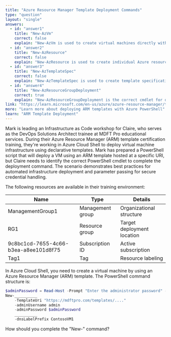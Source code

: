 ```yaml
---
title: "Azure Resource Manager Template Deployment Commands"
type: "question"
layout: "single"
answers:
  - id: "answer1"
    title: "New-AzVm"
    correct: false
    explain: "New-AzVm is used to create virtual machines directly with specified parameters, not for deploying ARM templates. This cmdlet doesn't support the -TemplateUri parameter."
  - id: "answer2"
    title: "New-AzResource"
    correct: false
    explain: "New-AzResource is used to create individual Azure resources, but it's not designed for deploying complete ARM templates. It doesn't support template-based deployments with -TemplateUri."
  - id: "answer3"
    title: "New-AzTemplateSpec"
    correct: false
    explain: "New-AzTemplateSpec is used to create template specifications for storing and versioning ARM templates, not for deploying them. This cmdlet manages template storage rather than deployment."
  - id: "answer4"
    title: "New-AzResourceGroupDeployment"
    correct: true
    explain: "New-AzResourceGroupDeployment is the correct cmdlet for deploying ARM templates to a resource group. It supports the -TemplateUri parameter to deploy templates from URLs and accepts template parameters like adminUsername and adminPassword."
link: "https://learn.microsoft.com/en-us/azure/azure-resource-manager/templates/deploy-powershell"
more: "Learn more about deploying ARM templates with Azure PowerShell"
learn: "ARM Template Deployment"
---
```


Mark is leading an Infrastructure as Code workshop for Claire, who serves as the DevOps Solutions Architect trainee at MDFT Pro educational services. During their Azure Resource Manager (ARM) template certification training, they're working in Azure Cloud Shell to deploy virtual machine infrastructure using declarative templates. Mark has prepared a PowerShell script that will deploy a VM using an ARM template hosted at a specific URI, but Claire needs to identify the correct PowerShell cmdlet to complete the deployment command. The scenario demonstrates best practices for automated infrastructure deployment and parameter passing for secure credential handling.

The following resources are available in their training environment:

| Name | Type | Details |
|------|------|---------|
| ManagementGroup1 | Management group | Organizational structure |
| RG1 | Resource group | Target deployment location |
| 9c8bc1cd-7655-4c66-b3ea-a8ee101d8f75 | Subscription ID | Active subscription |
| Tag1 | Tag | Resource labeling |

In Azure Cloud Shell, you need to create a virtual machine by using an Azure Resource Manager (ARM) template. The PowerShell command structure is:

```powershell
$adminPassword = Read-Host -Prompt "Enter the administrator password" -AsSecureString
New-__________
    -TemplateUri "https://mdftpro.com/templates/...."
    -adminUsername admin
    -adminPassword $adminPassword
    __________ 
    -dnsLabelPrefix ContosoVM1 
```

How should you complete the "New-" command?